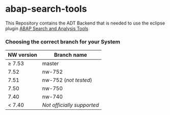 # abap-search-tools

This Repository contains the ADT Backend that is needed to use the eclipse plugin
[ABAP Search and Analysis Tools](https://www.github.com/stockbal/abap-search-tools-ui)

### Choosing the correct branch for your System

NW version|Branch name
----------|-----------
&#8805; 7.53  |master
7.52|nw-752
7.51|nw-752 (_not tested_)
7.50|nw-750
7.40|nw-740
< 7.40|*Not officially supported*

